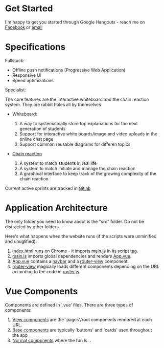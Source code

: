 # Get Started
I'm happy to get you started through Google Hangouts - reach me on 
[Facebook](https://www.facebook.com/elton.lin.338)
or 
[email](eltonlin@mit.edu)

# Specifications 

Fullstack:
  - Offline push notifications (Progressive Web Application) 
  - Responsive UI 
  - Speed optimizations 
  
Specialist: 

The core features are the interactive whiteboard and the chain reaction system. They are rabbit holes all by themselves

  - Whiteboard: 
    1. A way to systematically store top explanations for the next generation of students 
    2. Support for interactive white boards/image and video uploads in the online chat page
    3. Support common reusable diagrams for differen topics 
  
  - [Chain reaction](CHAINREACTION.md)
    1. A system to match students in real life 
    2. A system to match initiate and manage the chain reaction 
    3. A graphical interface to keep track of the growing complexity of the chain reaction 
    
Current active sprints are tracked in [Gitlab](https://gitlab.com/Gustwalker/Feynman/boards?=)

# Application Architecture 

The only folder you need to know about is the "src" folder. Do not be distracted by other folders. 

Here's what happens when the website runs (if the scripts were unminified and unuglified):
  1) [index.html](./public/index.html) runs on Chrome - it imports [main.js](./src/main.js) in its script tag.
  2) [main.js](./src/main.js) imports global dependencies and renders [App.vue](./App.vue).
  3) [App.vue](./App.vue) contains a [navbar](./src/components/TheNavbar.vue) and a [router-view](https://github.com/vuejs/vue-router) component
  4) [router-view](https://github.com/vuejs/vue-router) magically loads different components depending on the URL according to the code in [router.js](./src/router.js) 
 
# Vue Components

Components are defined in '.vue' files. There are three types of components:

1) [View components](./src/views) are the 'pages'/root components rendered at each URL.
2) [Base components](./src/components/reusables) are typically 'buttons' and 'cards' used throughout the app
3) [Normal components](./src/components) where the fun is...


